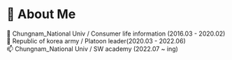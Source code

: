 # 👋 About Me 

🔭 Chungnam_National Univ / Consumer life information (2016.03 - 2020.02) \
👯 Republic of korea army / Platoon leader(2020.03 - 2022.06) \
📫 Chungnam_National Univ / SW academy (2022.07 ~ ing)


<!--
**jangpow/jangpow** is a ✨ _special_ ✨ repository because its `README.md` (this file) appears on your GitHub profile.

Here are some ideas to get you started:

- 🔭 I’m currently working on ...
- 🌱 I’m currently learning ...
- 👯 I’m looking to collaborate on ...
- 🤔 I’m looking for help with ...
- 💬 Ask me about ...
- 📫 How to reach me: ...
- 😄 Pronouns: ...
- ⚡ Fun fact: ...
-->
